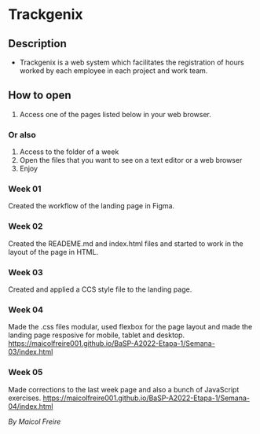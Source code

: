 # Trackgenix

## Description
- Trackgenix is a web system which facilitates the registration of hours worked by each employee in each project and work team.

## How to open
1. Access one of the pages listed below in your web browser.
### Or also
1. Access to the folder of a week
2. Open the files that you want to see on a text editor or a web browser
3. Enjoy

### Week 01 
Created the workflow of the landing page in Figma.

### Week 02
Created the READEME.md and index.html files and started to work in the layout of the page in HTML.

### Week 03
Created and applied a CCS style file to the landing page.

### Week 04
Made the .css files modular, used flexbox for the page layout and made the landing page resposive for mobile, tablet and desktop.
https://maicolfreire001.github.io/BaSP-A2022-Etapa-1/Semana-03/index.html

### Week 05
Made corrections to the last week page and also a bunch of JavaScript exercises.
https://maicolfreire001.github.io/BaSP-A2022-Etapa-1/Semana-04/index.html

_By Maicol Freire_

